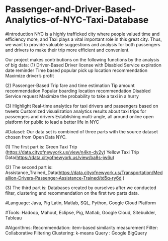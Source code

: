 # Passenger-and-Driver-Based-Analytics-of-NYC-Taxi-Database

#Introduction
NYC is a highly trafficked city where people valued time and efficiency more, and Taxi plays a vital important role in this great city. Thus, we want to provide valuable suggestions and analysis for both passengers and drivers to make their trip more efficient and convenient. 

Our project makes contributions on the following functions by the analysis of big data: 
(1) Driver-Based 
Driver license with Disabled Service expiration date reminder 
Time based popular pick up location recommendation 
Maximize driver’s profit 

(2) Passenger-Based 
Trip fare and time estimation 
Tip amount recommendation 
Popular boarding location recommendation 
Disabled Service request 
Maximize the probability to take a taxi in a hurry 

(3) Highlight 
Real-time analytics for taxi drivers and passengers based on tweets 
Customized visualization analytics results about taxi trips for passengers and drivers 
Establishing multi-angle, all around online open platform for public to lead a better life in NYC

#Dataset:
Our data set is combined of three parts with the source dataset chosen from Open Data NYC. 

(1) The first part is: 
Green Taxi Trip (https://data.cityofnewyork.us/view/n4kn-dy2y) 
Yellow Taxi Trip Data(https://data.cityofnewyork.us/view/ba8s-jw6u) 

(2) The second part is: 
Assistance_Trained_Data(https://data.cityofnewyork.us/Transportation/Medallion-Drivers-Passenger-Assistance-Trained/td5q-ry6d ) 

(3) The third part is: 
Databases created by ourselves after we conducted filter, clustering and recommendation on the first two parts data. 

#Language: 
Java, Pig Latin, Matlab, SQL, Python, Google Cloud Platform 

#Tools:
Hadoop, Mahout, Eclipse, Pig, Matlab, Google Cloud, Sitebuilder, Tableau 

#Algorithms: 
Recommendation: item-based similarity measurement 
Filter: Collaborative Filtering 
Clustering: k-means 
Query : Google BigQuery 
